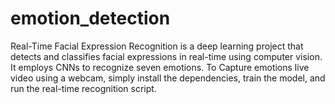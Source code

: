 # emotion_detection
Real-Time Facial Expression Recognition is a deep learning project that detects and classifies facial expressions in real-time using computer vision. It employs CNNs to recognize seven emotions. To Capture emotions live video using a webcam, simply install the dependencies, train the model, and run the real-time recognition script.
